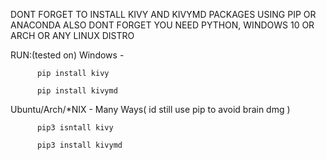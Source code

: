 DONT FORGET TO INSTALL KIVY AND KIVYMD PACKAGES USING PIP OR ANACONDA 
ALSO DONT FORGET YOU NEED PYTHON, WINDOWS 10 OR ARCH OR ANY LINUX DISTRO


RUN:(tested on)
Windows - 

          pip install kivy

          pip install kivymd
          
Ubuntu/Arch/*NIX -  Many Ways( id still use pip to avoid brain dmg )
          

          pip3 isntall kivy 
          
          pip3 install kivymd

